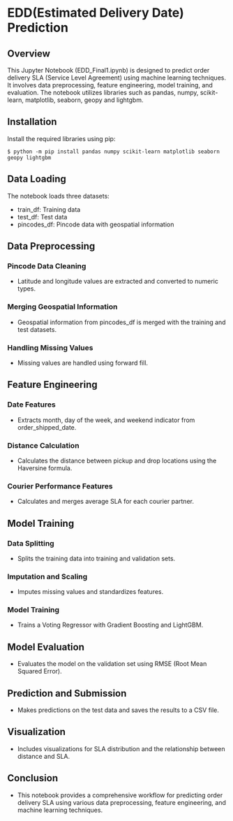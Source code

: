# EDD(Estimated Delivery Date) Prediction

## Overview
This Jupyter Notebook (EDD_Final1.ipynb) is designed to predict order delivery SLA (Service Level Agreement) using machine learning techniques. It involves data preprocessing, feature engineering, model training, and evaluation. The notebook utilizes libraries such as pandas, numpy, scikit-learn, matplotlib, seaborn, geopy and lightgbm.

## Installation
Install the required libraries using pip:

``` 
$ python -m pip install pandas numpy scikit-learn matplotlib seaborn geopy lightgbm

```

## Data Loading
The notebook loads three datasets:

- train_df: Training data
- test_df: Test data
- pincodes_df: Pincode data with geospatial information

## Data Preprocessing
### Pincode Data Cleaning
- Latitude and longitude values are extracted and converted to numeric types.

### Merging Geospatial Information
- Geospatial information from pincodes_df is merged with the training and test datasets.

### Handling Missing Values
- Missing values are handled using forward fill.

## Feature Engineering
### Date Features
- Extracts month, day of the week, and weekend indicator from order_shipped_date.

### Distance Calculation
- Calculates the distance between pickup and drop locations using the Haversine formula.

### Courier Performance Features
- Calculates and merges average SLA for each courier partner.

## Model Training
### Data Splitting
- Splits the training data into training and validation sets.

### Imputation and Scaling
- Imputes missing values and standardizes features.

### Model Training
- Trains a Voting Regressor with Gradient Boosting and LightGBM.

## Model Evaluation
- Evaluates the model on the validation set using RMSE (Root Mean Squared Error).

## Prediction and Submission
- Makes predictions on the test data and saves the results to a CSV file.

## Visualization
- Includes visualizations for SLA distribution and the relationship between distance and SLA.

## Conclusion
- This notebook provides a comprehensive workflow for predicting order delivery SLA using various data preprocessing, feature engineering, and machine learning techniques.

